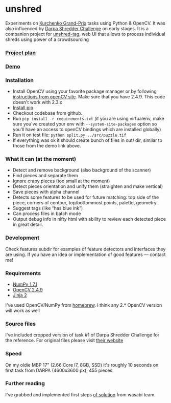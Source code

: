 unshred
=======
Experiments on [Kurchenko Grand-Prix](http://www.bbc.com/news/magazine-26835441) tasks using Python &amp; OpenCV.
It was also influenced by [Darpa Shredder Challenge](http://archive.darpa.mil/shredderchallenge/) on early stages. It is a companion project for [unshred-tag](https://github.com/dchaplinsky/unshred-tag), web UI that allows to process individual shreds using power of a crowdsourcing

### [Project plan](https://hackpad.com/Project-Description-8OJGZdY7nJT)

### [Demo](http://dchaplinsky.github.io/unshred/)

### Installation
 * Install OpenCV using your favorite package manager or by following [instructions from openCV site](http://opencv.org/downloads.html). Make sure that you have 2.4.9. This code doesn't work with 2.3.x
 * [Install pip](http://pip.readthedocs.org/en/latest/installing.html#install-pip)
 * Checkout codebase from github.
 * Run ```pip install -r requirements.txt``` (if you are using virtualenv, make sure you've created your env with ```--system-site-packages``` option so you'll have an access to openCV bindings which are installed globally)
 * Run it on test file: ```python split.py ../src/puzzle.tif```
 * If everything was ok it should create bunch of files in out/ dir, similar to those from the demo link above.

### What it can (at the moment)
 * Detect and remove background (also background of the scanner)
 * Find pieces and separate them
 * Ignore crapy pieces (too small at the moment)
 * Detect pieces orientation and unify them (straighten and make vertical)
 * Save pieces with alpha channel
 * Detects some features to be used for future matching: top side of the piece, corners of contour, top/bottommost points, palette, geometry
 * Suggest tags (like “has blue ink”)
 * Can process files in batch mode
 * Output debug info in nifty html with ability to review each detected piece in great detail.

### Development
Check features subdir for examples of feature detectors and interfaces they are using. If you have an idea or implementation of good features — contact me!

### Requirements
 * [NumPy 1.7.1](http://www.numpy.org/)
 * [OpenCV 2.4.9](http://opencv.org/)
 * [Jinja 2](http://jinja.pocoo.org/)

I've used OpenCV/NumPy from [homebrew](http://brew.sh/). I think any 2.* OpenCV version will work as well 

### Source files
I've included cropped version of task #1 of Darpa Shredder Challenge for the reference. For original files please visit [their website](http://archive.darpa.mil/shredderchallenge/Download.html)

### Speed
On my oldie MBP 17" (2.66 Core I7, 8GB, SSD) it's roughly 10 seconds on first task from DARPA (4600x3600 px), 455 pieces.

### Further reading
I've grabbed and implemented first steps [of solution](http://www.marcnewlin.me/2011/12/you-should-probably-start-burning-your_02.html) from wasabi team.
